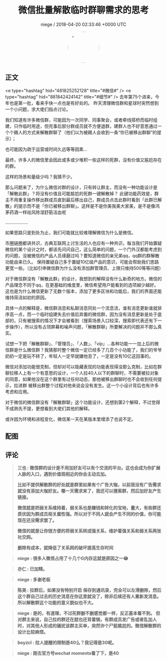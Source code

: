 <h1 align="center">微信批量解散临时群聊需求的思考</h1>
<p align="center">
    <a>niege / 2018-04-20 02:33:46 &#43;0000 UTC</a>
</p>

<div align="center">
    <img src="https://images.zsxq.com/Fl7mpUdfN6iS8EYQh7lJqU5pnXzI?e=1590940799&amp;token=kIxbL07-8jAj8w1n4s9zv64FuZZNEATmlU_Vm6zD:YB17ai-Kjrn6Km0zdM4CccXkteQ=" width="100" height="100" style="border:1px solid;border-radius:50%; color:#ffffff"/>
</div>

## 正文

<div>
&lt;e type=&#34;hashtag&#34; hid=&#34;481825252128&#34; title=&#34;#微信#&#34; /&gt;  &lt;e type=&#34;hashtag&#34; hid=&#34;881842424142&#34; title=&#34;#细节#&#34; /&gt; 
去年第75个进来，今年也是第一批，看来手快一点也是有好处的。
昨天清理微信群和星球时突然想到一个小问题，求大佬们指点讨论。

我们知道有许多微信群，可能因为一次同学、同事聚会，或者牵线搭桥而临时组建，只作临时用途，但完事后部分群成员就不方便退群，建群人也不好意思通过一个个踢人的方式来解散群聊了（他们以为被踢人会收到一条“你已被移出群聊”的提示）；

也可能因为疏于运营或时间久远等等因素…

最终，许多人的微信里会因此或多或少堆积一些这样的死群，没有价值又尴尬存在的群。

这样的场景和量级少吗？我猜不少。

那么问题来了，为什么微信对群的设计，只有转让群主，而没有一种功能设计是「解散此群」？将没有价值且可能尴尬的死群一键解散掉？
此键功能药效是，群主不用重复操作移出群成员直到最后移出自己，群成员点击此群时看到「此群已解散」的提示而不是「你已被移出群聊」。这样是不是你美我美大家美，是不是像鸿茅药酒一样祛风除湿舒筋活血呢

………………

如果思路只是到处为止，我们可能就比较难理解微信为什么是微信。

币圈链圈都讲共识，古典互联网上讨生活的人也应有一种共识，每当我们开始置疑微信的某个设计之时，都该先问问自己，这么简单的问题，一个门外汉都能考虑到的问题，没被微信的产品人员琢磨过吗？要知道微信的亲兄弟qq，qq群的群解散功能由来已久。
保持置疑自己多于置疑10亿级产品的意识，可能会帮助我们思路更宽一些。（比如引申微信群为什么没有添加群管理员、上限只维持500等等问题）

对于微信群没有「解散此群」的设计，我想到的解释没有什么新奇的地方。微信的产品理念不同于qq，在更基础的维度里，微信希望用户能看到的选项越少越好。这也是为什么微信更新了无数个版本，添加了更多区块和功能后，我们的界面还能维持简洁如初的原因。

具体一点的解释是，微信群消息和私聊消息同处一个流息流，谁有消息更新谁就排序高一点，而一个临时组建失去价值后弃置的微信群，因为没有消息更新是处于底部的，只有被搜索的情况下才会被看到（搜索场景入口较深，搜索即代表还有下一步操作），所以没有占领屏幕和噪声问题，「解散群聊」所要解决的问题并不那么真实。

试想一下把「解散群聊」、「管理员」、「人数」、「vip」…各种功能一一加上后的微信群是什么微信群？我猜那时整个微信一定已经多了几百个小功能了，我们的爷爷奶奶一定是玩不转了，年轻人一定早就嫌他丑了，一定是没有10亿这回事的。

微信对添加功能很克制，但却对可以隐藏表现的功能表现得没那么克制，比如在群聊拉移人上有一个有意思的设计，一个人拉40人以下的群聊时，不需要被拉对象的同意，如果他没在这个群里有过任何动态，那他被移出群聊时也不会收到任何提示，拉进群 被移出群整个过程对他来说会没有发生。这一个小设计背后也有许多考虑和应用。

对于微信的微信群没有「解散群聊」这个功能设计，还想到第2个解释，不过觉得不成熟先不提，更想看到大佬们其他的解释。

或许因为环境和进程变化，微信某一天在某版本里增添了也说不定。
</div>

## 配图
<div class="image" align="center">

</div>

## 评论

<div align="left">
<div>

<blockquote >
<span> <strong>三也 : 微信群的设计是不用加好友可以有个交流的平台。这也会成为你扩展人脉的入口，遇到价值观相近的你会主动去加。

比如不提供解散群的好处就是群里如果有个广告大咖，以前我没有广告需求就没有添加大咖好友。哪一天需求来了，我还可以搜索群，然后加好友产生链接。

微信就是把弱关系维持着，弱关系也是赚钱和转化的宝地，量大，有些群还质优因为群成员相关属性强。所以对于不同人就会产生不同的价值，你可能现在还没需求罢了。

微信的就是让你很方便的将弱关系转成强关系，维护着强关系和弱关系两张社交网。

删除有成本，就降低了关系网的破坏提高生存时间 </strong></span>
</blockquote>

<blockquote >
<span> <strong>niege : 很多人微信占用了十几个G内存这就是原因之一😂 </strong></span>
</blockquote>

<blockquote >
<span> <strong>亦仁 : 已加精。 </strong></span>
</blockquote>

<blockquote >
<span> <strong>niege : 多谢老板 </strong></span>
</blockquote>

<blockquote >
<span> <strong>陈美 : 拉群后，如果没有特别开启 保存到通讯录，完全可以左滑删除，然后这个群自己过去的历史消息在你这里就没了，除非后续还有人重新发消息。所以解散群这个功能的意义貌似也不大。 </strong></span>
</blockquote>

<blockquote >
<span> <strong>niege : 是的，有道理，不过死群删不删感觉都一样，反正基本看不到。
但对群主来说，自己拉的群还在就也还背着锅，有群成员发广告或者乱加人时，对其他人形成的骚扰该群主买单，突然诈个尸挺尴尬的。微信解散群的设计比较麻烦。 </strong></span>
</blockquote>

<blockquote >
<span> <strong>boyzcl : 拉人提醒的限制是40么？我记得是30呢。 </strong></span>
</blockquote>

<blockquote >
<span> <strong>niege : 刚去官方号wechat moments看了下，是40 </strong></span>
</blockquote>

</div>
</div>